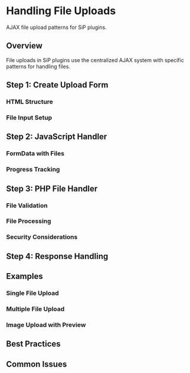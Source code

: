 # Handling File Uploads

AJAX file upload patterns for SiP plugins.

## Overview

File uploads in SiP plugins use the centralized AJAX system with specific patterns for handling files.

## Step 1: Create Upload Form

### HTML Structure
<!-- TODO: Write form structure -->

### File Input Setup
<!-- TODO: Write file input configuration -->

## Step 2: JavaScript Handler

### FormData with Files
<!-- TODO: Show how to append files to FormData -->

### Progress Tracking
<!-- TODO: Write progress implementation -->

## Step 3: PHP File Handler

### File Validation
<!-- TODO: Write validation patterns -->

### File Processing
<!-- TODO: Write processing patterns -->

### Security Considerations
<!-- TODO: Write security guidelines -->

## Step 4: Response Handling

<!-- TODO: Write response patterns for uploads -->

## Examples

### Single File Upload
<!-- TODO: Complete example -->

### Multiple File Upload
<!-- TODO: Complete example -->

### Image Upload with Preview
<!-- TODO: Complete example -->

## Best Practices

<!-- TODO: Write best practices -->

## Common Issues

<!-- TODO: Write troubleshooting section -->